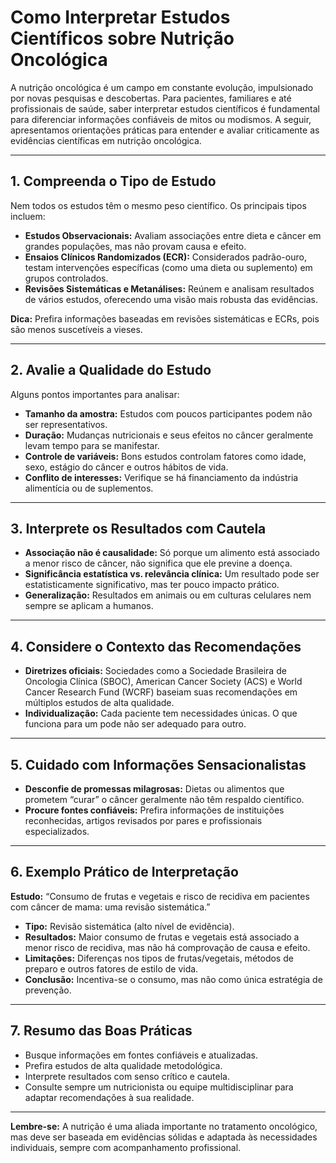 
# Como Interpretar Estudos Científicos sobre Nutrição Oncológica

A nutrição oncológica é um campo em constante evolução, impulsionado por novas pesquisas e descobertas. Para pacientes, familiares e até profissionais de saúde, saber interpretar estudos científicos é fundamental para diferenciar informações confiáveis de mitos ou modismos. A seguir, apresentamos orientações práticas para entender e avaliar criticamente as evidências científicas em nutrição oncológica.

---

## 1. **Compreenda o Tipo de Estudo**

Nem todos os estudos têm o mesmo peso científico. Os principais tipos incluem:

- **Estudos Observacionais:** Avaliam associações entre dieta e câncer em grandes populações, mas não provam causa e efeito.
- **Ensaios Clínicos Randomizados (ECR):** Considerados padrão-ouro, testam intervenções específicas (como uma dieta ou suplemento) em grupos controlados.
- **Revisões Sistemáticas e Metanálises:** Reúnem e analisam resultados de vários estudos, oferecendo uma visão mais robusta das evidências.

**Dica:** Prefira informações baseadas em revisões sistemáticas e ECRs, pois são menos suscetíveis a vieses.

---

## 2. **Avalie a Qualidade do Estudo**

Alguns pontos importantes para analisar:

- **Tamanho da amostra:** Estudos com poucos participantes podem não ser representativos.
- **Duração:** Mudanças nutricionais e seus efeitos no câncer geralmente levam tempo para se manifestar.
- **Controle de variáveis:** Bons estudos controlam fatores como idade, sexo, estágio do câncer e outros hábitos de vida.
- **Conflito de interesses:** Verifique se há financiamento da indústria alimentícia ou de suplementos.

---

## 3. **Interprete os Resultados com Cautela**

- **Associação não é causalidade:** Só porque um alimento está associado a menor risco de câncer, não significa que ele previne a doença.
- **Significância estatística vs. relevância clínica:** Um resultado pode ser estatisticamente significativo, mas ter pouco impacto prático.
- **Generalização:** Resultados em animais ou em culturas celulares nem sempre se aplicam a humanos.

---

## 4. **Considere o Contexto das Recomendações**

- **Diretrizes oficiais:** Sociedades como a Sociedade Brasileira de Oncologia Clínica (SBOC), American Cancer Society (ACS) e World Cancer Research Fund (WCRF) baseiam suas recomendações em múltiplos estudos de alta qualidade.
- **Individualização:** Cada paciente tem necessidades únicas. O que funciona para um pode não ser adequado para outro.

---

## 5. **Cuidado com Informações Sensacionalistas**

- **Desconfie de promessas milagrosas:** Dietas ou alimentos que prometem “curar” o câncer geralmente não têm respaldo científico.
- **Procure fontes confiáveis:** Prefira informações de instituições reconhecidas, artigos revisados por pares e profissionais especializados.

---

## 6. **Exemplo Prático de Interpretação**

**Estudo:** “Consumo de frutas e vegetais e risco de recidiva em pacientes com câncer de mama: uma revisão sistemática.”

- **Tipo:** Revisão sistemática (alto nível de evidência).
- **Resultados:** Maior consumo de frutas e vegetais está associado a menor risco de recidiva, mas não há comprovação de causa e efeito.
- **Limitações:** Diferenças nos tipos de frutas/vegetais, métodos de preparo e outros fatores de estilo de vida.
- **Conclusão:** Incentiva-se o consumo, mas não como única estratégia de prevenção.

---

## 7. **Resumo das Boas Práticas**

- Busque informações em fontes confiáveis e atualizadas.
- Prefira estudos de alta qualidade metodológica.
- Interprete resultados com senso crítico e cautela.
- Consulte sempre um nutricionista ou equipe multidisciplinar para adaptar recomendações à sua realidade.

---

**Lembre-se:** A nutrição é uma aliada importante no tratamento oncológico, mas deve ser baseada em evidências sólidas e adaptada às necessidades individuais, sempre com acompanhamento profissional.
```
